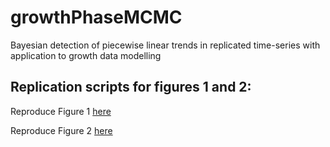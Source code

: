 # growthPhaseMCMC
Bayesian detection of piecewise linear trends in replicated time-series with application to growth data modelling

## Replication scripts for figures 1 and 2: 
Reproduce Figure 1 [here](https://github.com/mqbssppe/growthPhaseMCMC/blob/master/replication_script_figure_1.R)

Reproduce Figure 2 [here](https://github.com/mqbssppe/growthPhaseMCMC/blob/master/replication_script_figure_2.R)

